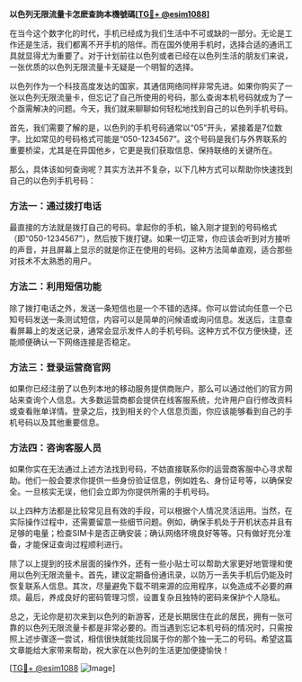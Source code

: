 **以色列无限流量卡怎麽查詢本機號碼[[TG💪+ @esim1088](https://t.me/s/esim1088)]**

在当今这个数字化的时代，手机已经成为我们生活中不可或缺的一部分。无论是工作还是生活，我们都离不开手机的陪伴。而在国外使用手机时，选择合适的通讯工具就显得尤为重要了。对于计划前往以色列或者已经在以色列生活的朋友们来说，一张优质的以色列无限流量卡无疑是一个明智的选择。

以色列作为一个科技高度发达的国家，其通信网络同样非常先进。如果你购买了一张以色列无限流量卡，但忘记了自己所使用的号码，那么查询本机号码就成为了一个亟需解决的问题。今天，我们就来聊聊如何轻松地找到自己的以色列手机号码。

首先，我们需要了解的是，以色列的手机号码通常以“05”开头，紧接着是7位数字。比如常见的号码格式可能是“050-1234567”。这个号码是我们与外界联系的重要桥梁，尤其是在异国他乡，它更是我们获取信息、保持联络的关键所在。

那么，具体该如何查询呢？其实方法并不复杂，以下几种方式可以帮助你快速找到自己的以色列手机号码：

### 方法一：通过拨打电话

最直接的方法就是拨打自己的号码。拿起你的手机，输入刚才提到的号码格式（即“050-1234567”），然后按下拨打键。如果一切正常，你应该会听到对方接听的声音，并且屏幕上显示的就是你正在使用的号码。这种方法简单直观，适合那些对技术不太熟悉的用户。

### 方法二：利用短信功能

除了拨打电话之外，发送一条短信也是一个不错的选择。你可以尝试向任意一个已知号码发送一条测试短信，内容可以是简单的问候语或询问信息。发送后，注意查看屏幕上的发送记录，通常会显示发件人的手机号码。这种方式不仅方便快捷，还能顺便确认一下网络连接是否稳定。

### 方法三：登录运营商官网

如果你已经注册了以色列本地的移动服务提供商账户，那么可以通过他们的官方网站来查询个人信息。大多数运营商都会提供在线客服系统，允许用户自行修改资料或查看账单详情。登录之后，找到相关的个人信息页面，你应该能够看到自己的手机号码以及其他重要信息。

### 方法四：咨询客服人员

如果你实在无法通过上述方法找到号码，不妨直接联系你的运营商客服中心寻求帮助。他们一般会要求你提供一些身份验证信息，例如姓名、身份证号等，以确保安全。一旦核实无误，他们会立即为你提供所需的手机号码。

以上四种方法都是比较常见且有效的手段，可以根据个人情况灵活运用。当然，在实际操作过程中，还需要留意一些细节问题。例如，确保手机处于开机状态并且有足够的电量；检查SIM卡是否正确安装；确认网络环境良好等等。只有做好充分准备，才能保证查询过程顺利进行。

除了以上提到的技术层面的操作外，还有一些小贴士可以帮助大家更好地管理和使用以色列无限流量卡。首先，建议定期备份通讯录，以防万一丢失手机后仍能及时恢复联系人信息。其次，尽量避免下载不明来源的应用程序，以免造成不必要的麻烦。最后，养成良好的密码管理习惯，设置复杂且独特的密码来保护个人隐私。

总之，无论你是初次来到以色列的新游客，还是长期居住在此的居民，拥有一张可靠的以色列无限流量卡都是非常必要的。而当遇到忘记本机号码的情况时，只需按照上述步骤逐一尝试，相信很快就能找回属于你的那个独一无二的号码。希望这篇文章能给大家带来帮助，祝大家在以色列的生活更加便捷愉快！

[[TG💪+ @esim1088](https://t.me/s/esim1088) ![Image](https://i.postimg.cc/4NQfJmqS/Snipaste-2025-05-13-00-14-12.png)]